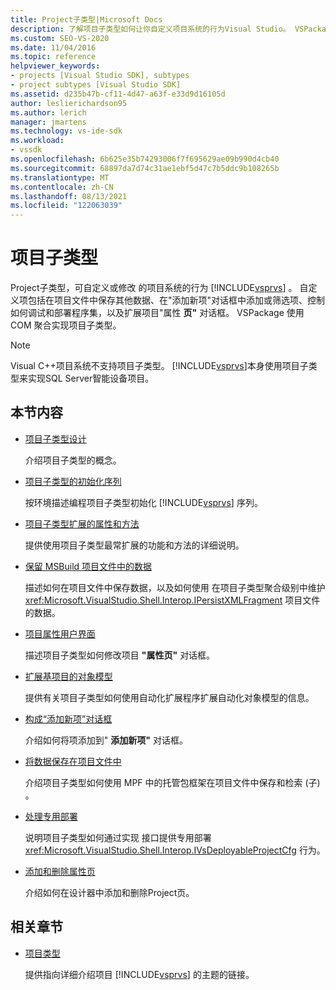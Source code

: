 ```yaml
---
title: Project子类型|Microsoft Docs
description: 了解项目子类型如何让你自定义项目系统的行为Visual Studio。 VSPackage 使用 COM 聚合实现项目子类型。
ms.custom: SEO-VS-2020
ms.date: 11/04/2016
ms.topic: reference
helpviewer_keywords:
- projects [Visual Studio SDK], subtypes
- project subtypes [Visual Studio SDK]
ms.assetid: d235b47b-cf11-4d47-a63f-e33d9d16105d
author: leslierichardson95
ms.author: lerich
manager: jmartens
ms.technology: vs-ide-sdk
ms.workload:
- vssdk
ms.openlocfilehash: 6b625e35b74293006f7f695629ae09b990d4cb40
ms.sourcegitcommit: 68897da7d74c31ae1ebf5d47c7b5ddc9b108265b
ms.translationtype: MT
ms.contentlocale: zh-CN
ms.lasthandoff: 08/13/2021
ms.locfileid: "122063039"
---
```

# <a name="project-subtypes"></a>项目子类型
Project子类型，可自定义或修改 的项目系统的行为 [!INCLUDE[vsprvs](../../code-quality/includes/vsprvs_md.md)] 。 自定义项包括在项目文件中保存其他数据、在"添加新项"对话框中添加或筛选项、控制如何调试和部署程序集，以及扩展项目"属性 **页"** 对话框。 VSPackage 使用 COM 聚合实现项目子类型。

> [!NOTE]
> Visual C++项目系统不支持项目子类型。 [!INCLUDE[vsprvs](../../code-quality/includes/vsprvs_md.md)]本身使用项目子类型来实现SQL Server智能设备项目。

## <a name="in-this-section"></a>本节内容

- [项目子类型设计](../../extensibility/internals/project-subtypes-design.md)

  介绍项目子类型的概念。

- [项目子类型的初始化序列](../../extensibility/internals/initialization-sequence-of-project-subtypes.md)

  按环境描述编程项目子类型初始化 [!INCLUDE[vsprvs](../../code-quality/includes/vsprvs_md.md)] 序列。

- [项目子类型扩展的属性和方法](../../extensibility/internals/properties-and-methods-extended-by-project-subtypes.md)

  提供使用项目子类型最常扩展的功能和方法的详细说明。

- [保留 MSBuild 项目文件中的数据](../../extensibility/internals/persisting-data-in-the-msbuild-project-file.md)

  描述如何在项目文件中保存数据，以及如何使用 在项目子类型聚合级别中维护 <xref:Microsoft.VisualStudio.Shell.Interop.IPersistXMLFragment> 项目文件的数据。

- [项目属性用户界面](../../extensibility/internals/project-property-user-interface.md)

  描述项目子类型如何修改项目 **"属性页"** 对话框。

- [扩展基项目的对象模型](../../extensibility/internals/extending-the-object-model-of-the-base-project.md)

  提供有关项目子类型如何使用自动化扩展程序扩展自动化对象模型的信息。

- [构成“添加新项”对话框](../../extensibility/internals/contributing-to-the-add-new-item-dialog-box.md)

  介绍如何将项添加到" **添加新项"** 对话框。

- [将数据保存在项目文件中](../../extensibility/saving-data-in-project-files.md)

  介绍项目子类型如何使用 MPF 中的托管包框架在项目文件中保存和检索 (子) 。

- [处理专用部署](../../extensibility/internals/handling-specialized-deployment.md)

  说明项目子类型如何通过实现 接口提供专用部署 <xref:Microsoft.VisualStudio.Shell.Interop.IVsDeployableProjectCfg> 行为。

- [添加和删除属性页](../../extensibility/adding-and-removing-property-pages.md)

  介绍如何在设计器中添加和删除Project页。

## <a name="related-sections"></a>相关章节

- [项目类型](../../extensibility/internals/project-types.md)

  提供指向详细介绍项目 [!INCLUDE[vsprvs](../../code-quality/includes/vsprvs_md.md)] 的主题的链接。
